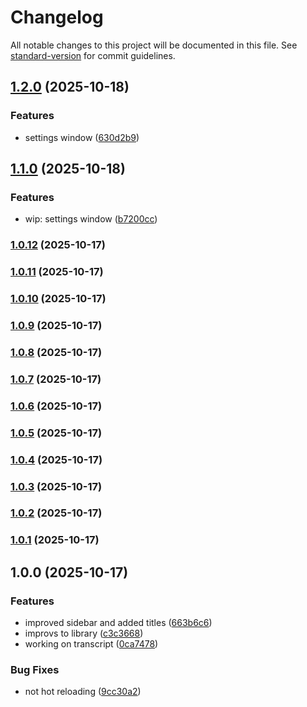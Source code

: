 # Changelog

All notable changes to this project will be documented in this file. See [standard-version](https://github.com/conventional-changelog/standard-version) for commit guidelines.

## [1.2.0](https://github.com/felipap/vlogger/compare/v1.1.0...v1.2.0) (2025-10-18)


### Features

* settings window ([630d2b9](https://github.com/felipap/vlogger/commit/630d2b9bbaa2c0b27207076af07c5e1a018cb079))

## [1.1.0](https://github.com/felipap/vlogger/compare/v1.0.12...v1.1.0) (2025-10-18)


### Features

* wip: settings window ([b7200cc](https://github.com/felipap/vlogger/commit/b7200cc8998b4e080648458940fc03e3b42627ab))

### [1.0.12](https://github.com/felipap/vlogger/compare/v1.0.10...v1.0.12) (2025-10-17)

### [1.0.11](https://github.com/felipap/vlogger/compare/v1.0.10...v1.0.11) (2025-10-17)

### [1.0.10](https://github.com/felipap/vlogger/compare/v1.0.9...v1.0.10) (2025-10-17)

### [1.0.9](https://github.com/felipap/vlogger/compare/v1.0.8...v1.0.9) (2025-10-17)

### [1.0.8](https://github.com/felipap/vlogger/compare/v1.0.7...v1.0.8) (2025-10-17)

### [1.0.7](https://github.com/felipap/vlogger/compare/v1.0.6...v1.0.7) (2025-10-17)

### [1.0.6](https://github.com/felipap/vlogger/compare/v1.0.5...v1.0.6) (2025-10-17)

### [1.0.5](https://github.com/felipap/vlogger/compare/v1.0.4...v1.0.5) (2025-10-17)

### [1.0.4](https://github.com/felipap/vlogger/compare/v1.0.3...v1.0.4) (2025-10-17)

### [1.0.3](https://github.com/felipap/vlogger/compare/v1.0.2...v1.0.3) (2025-10-17)

### [1.0.2](https://github.com/felipap/vlogger/compare/v1.0.1...v1.0.2) (2025-10-17)

### [1.0.1](https://github.com/felipap/vlogger/compare/v1.0.0...v1.0.1) (2025-10-17)

## 1.0.0 (2025-10-17)


### Features

* improved sidebar and added titles ([663b6c6](https://github.com/felipap/vlogger/commit/663b6c67bae31368041ef28db158185c7fc5a951))
* improvs to library ([c3c3668](https://github.com/felipap/vlogger/commit/c3c36682090374f037bcad9aa51c56e8b730e963))
* working on transcript ([0ca7478](https://github.com/felipap/vlogger/commit/0ca74789a52a60fbaae854dc6921a6bb105ed706))


### Bug Fixes

* not hot reloading ([9cc30a2](https://github.com/felipap/vlogger/commit/9cc30a2a9bd272345582a011b8dee37d3c2acf23))
